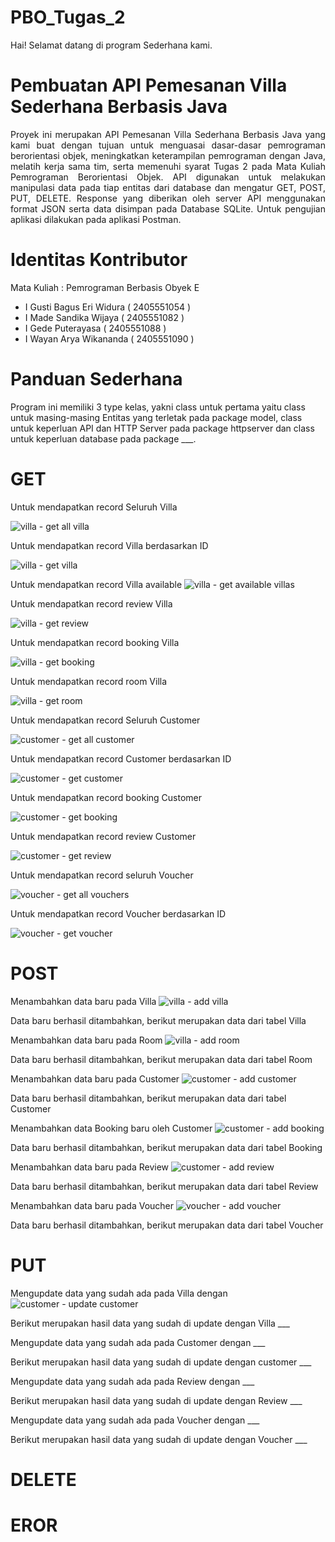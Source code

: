 # PBO_Tugas_2
Hai! Selamat datang di program Sederhana kami.

# Pembuatan API Pemesanan Villa Sederhana Berbasis Java
<div align="justify">Proyek ini merupakan API Pemesanan Villa Sederhana Berbasis Java yang kami buat dengan tujuan untuk menguasai dasar-dasar pemrograman berorientasi objek, meningkatkan keterampilan pemrograman dengan Java, melatih kerja sama tim, serta memenuhi syarat Tugas 2 pada Mata Kuliah Pemrograman Berorientasi Objek. API digunakan untuk melakukan manipulasi data pada tiap entitas dari database dan mengatur GET, POST, PUT, DELETE. Response yang diberikan oleh server API menggunakan format JSON serta data disimpan pada Database SQLite. Untuk pengujian aplikasi dilakukan pada aplikasi Postman.</div>

# Identitas Kontributor
Mata Kuliah : Pemrograman Berbasis Obyek E 
- I Gusti Bagus Eri Widura  ( 2405551054 ) 
- I Made Sandika Wijaya	    ( 2405551082 ) 
- I Gede Puterayasa	        ( 2405551088 ) 
- I Wayan Arya Wikananda    ( 2405551090 )

# Panduan Sederhana
Program ini memiliki 3 type kelas, yakni class untuk pertama yaitu class untuk masing-masing Entitas yang terletak pada package model, class untuk keperluan API dan HTTP Server pada package httpserver dan class untuk keperluan database pada package ___.

# GET
Untuk mendapatkan record Seluruh Villa

![villa - get all villa](https://github.com/user-attachments/assets/c294f6ab-e504-40ca-b612-1ce398929faf)

Untuk mendapatkan record Villa berdasarkan ID

![villa - get villa](https://github.com/user-attachments/assets/fbb18580-a900-416a-b2d3-9b05e2f111c3)

Untuk mendapatkan record Villa available
![villa - get available villas](https://github.com/user-attachments/assets/b80c872e-73cc-4b8a-a57e-e839ca452ba9)

Untuk mendapatkan record review Villa

![villa - get review](https://github.com/user-attachments/assets/ea5b69e0-7e84-4a68-a92d-6c60e6aebff2)

Untuk mendapatkan record booking Villa

![villa - get booking](https://github.com/user-attachments/assets/cd14660a-e6d5-4bb9-b454-789faebc570b)

Untuk mendapatkan record room Villa

![villa - get room](https://github.com/user-attachments/assets/150bb4a4-db00-4d6f-a05e-11f1272c256b)

Untuk mendapatkan record Seluruh Customer

![customer - get all customer](https://github.com/user-attachments/assets/91d026c2-107f-47f8-97d5-6d5bb1250386)

Untuk mendapatkan record Customer berdasarkan ID

![customer - get customer](https://github.com/user-attachments/assets/9989a560-60bf-48c1-a4c3-b75997d72418)

Untuk mendapatkan record booking Customer

![customer - get booking](https://github.com/user-attachments/assets/c7587214-de5a-40e0-b2d0-bd912d4bdc28)

Untuk mendapatkan record review Customer

![customer - get review](https://github.com/user-attachments/assets/9f1e245f-bd73-45aa-9513-a5f16a8a3310)

Untuk mendapatkan record seluruh Voucher

![voucher - get all vouchers](https://github.com/user-attachments/assets/98f1d078-0e50-4ae3-b951-3dd7dd49ea39)

Untuk mendapatkan record Voucher berdasarkan ID

![voucher - get voucher](https://github.com/user-attachments/assets/78bfcccf-8f66-4bac-83c4-ee6a0b22e00b)


# POST
Menambahkan data baru pada Villa
![villa - add villa](https://github.com/user-attachments/assets/b324fc91-89c3-420f-af5a-3585b1bbfa40)

Data baru berhasil ditambahkan, berikut merupakan data dari tabel Villa


Menambahkan data baru pada Room
![villa - add room](https://github.com/user-attachments/assets/a7771291-db33-4db3-98c1-835ba7da3c53)

Data baru berhasil ditambahkan, berikut merupakan data dari tabel Room


Menambahkan data baru pada Customer
![customer - add customer](https://github.com/user-attachments/assets/27b2ba73-daf0-4149-ac26-dc13dbac4f1f)

Data baru berhasil ditambahkan, berikut merupakan data dari tabel Customer


Menambahkan data Booking baru oleh Customer
![customer - add booking](https://github.com/user-attachments/assets/6768b765-14c2-4964-b6b7-992a39ed4c6e)

Data baru berhasil ditambahkan, berikut merupakan data dari tabel Booking


Menambahkan data baru pada Review
![customer - add review](https://github.com/user-attachments/assets/2dc58f34-ebee-4dfd-89c2-83007c1f2626)

Data baru berhasil ditambahkan, berikut merupakan data dari tabel Review


Menambahkan data baru pada Voucher
![voucher - add voucher](https://github.com/user-attachments/assets/032c1a64-e093-4391-96ea-b78d189d9af2)

Data baru berhasil ditambahkan, berikut merupakan data dari tabel Voucher


# PUT
Mengupdate data yang sudah ada pada Villa dengan 
![customer - update customer](https://github.com/user-attachments/assets/979fad1d-ea1f-478a-b39e-751c5988a376)

Berikut merupakan hasil data yang sudah di update dengan Villa ___

Mengupdate data yang sudah ada pada Customer dengan ___

Berikut merupakan hasil data yang sudah di update dengan customer ___

Mengupdate data yang sudah ada pada Review dengan ___

Berikut merupakan hasil data yang sudah di update dengan Review ___

Mengupdate data yang sudah ada pada Voucher dengan ___

Berikut merupakan hasil data yang sudah di update dengan Voucher ___

# DELETE

# EROR
